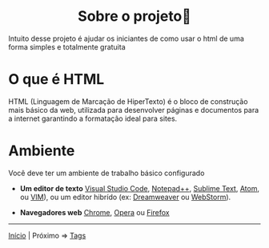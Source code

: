 <h1 align = "center"> Sobre o projeto👋 </h1>

Intuito desse projeto é ajudar os iniciantes de como usar o html de uma forma simples e totalmente gratuita

# O que é HTML
HTML (Linguagem de Marcação de HiperTexto) é o bloco de construção mais básico da web, utilizada para desenvolver páginas e documentos para a internet garantindo a formatação ideal para sites.

# Ambiente

Você deve ter um ambiente de trabalho básico configurado

 - **Um editor de texto** [Visual Studio Code](https://code.visualstudio.com/), [Notepad++](https://notepad-plus-plus.org/), [Sublime Text](https://www.sublimetext.com/), [Atom](https://atom.io/), ou [VIM](https://www.vim.org/)), ou um editor hibrído (ex: [Dreamweaver](https://www.adobe.com/br/products/dreamweaver.html) ou [WebStorm](https://www.jetbrains.com/webstorm/)).

 - **Navegadores web** [Chrome](https://www.google.com/intl/pt-BR/chrome/), [Opera](https://www.opera.com/pt-br) ou [Firefox](https://www.mozilla.org/pt-BR/firefox/new/)

 ----

 [Início](/README.MD) | Próximo => [Tags](/contents/2.Tags.md)
